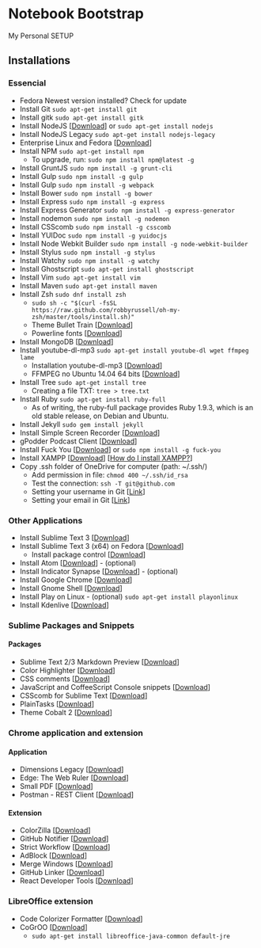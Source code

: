 # Notebook Bootstrap

My Personal SETUP

## Installations

### Essencial

* Fedora Newest version installed? Check for update
* Install Git `sudo apt-get install git`
* Install gitk `sudo apt-get install gitk`
* Install NodeJS [[Download](http://nodejs.org/download/)] or `sudo apt-get install nodejs`
* Install NodeJS Legacy `sudo apt-get install nodejs-legacy`
* Enterprise Linux and Fedora [[Download](https://nodejs.org/en/download/package-manager/#enterprise-linux-and-fedora)]
* Install NPM `sudo apt-get install npm`
  - To upgrade, run: `sudo npm install npm@latest -g`
* Install GruntJS `sudo npm install -g grunt-cli`
* Install Gulp `sudo npm install -g gulp`
* Install Gulp `sudo npm install -g webpack`
* Install Bower `sudo npm install -g bower`
* Install Express `sudo npm install -g express`
* Install Express Generator `sudo npm install -g express-generator`
* Install nodemon `sudo npm install -g nodemon`
* Install CSScomb `sudo npm install -g csscomb`
* Install YUIDoc `sudo npm install -g yuidocjs`
* Install Node Webkit Builder `sudo npm install -g node-webkit-builder`
* Install Stylus `sudo npm install -g stylus`
* Install Watchy `sudo npm install -g watchy`
* Install Ghostscript `sudo apt-get install ghostscript`
* Install Vim `sudo apt-get install vim`
* Install Maven `sudo apt-get install maven`
* Install Zsh `sudo dnf install zsh`
  - `sudo sh -c "$(curl -fsSL https://raw.github.com/robbyrussell/oh-my-zsh/master/tools/install.sh)"`
  - Theme Bullet Train [[Download](https://github.com/caiogondim/bullet-train-oh-my-zsh-theme)]
  - Powerline fonts [[Download](https://github.com/powerline/fonts)]
* Install MongoDB [[Download](https://gist.github.com/brenopolanski/861971f972b4c4f11443)]
* Install youtube-dl-mp3 `sudo apt-get install youtube-dl wget ffmpeg lame`
  - Installation youtube-dl-mp3 [[Download](https://github.com/jweslley/youtube-dl-mp3#installation)]
  - FFMPEG no Ubuntu 14.04 64 bits [[Download](https://gist.github.com/brenopolanski/5676b8d50c62b1630d38)] 
* Install Tree `sudo apt-get install tree`
  - Creating a file TXT: `tree > tree.txt`
* Install Ruby `sudo apt-get install ruby-full`
  - As of writing, the ruby-full package provides Ruby 1.9.3, which is an old stable release, on Debian and Ubuntu.
* Install Jekyll `sudo gem install jekyll`
* Install Simple Screen Recorder [[Download](http://www.webupd8.org/2013/06/simplescreenrecorder-powerful-screen.html)]
* gPodder Podcast Client [[Download](https://apps.ubuntu.com/cat/applications/precise/gpodder/)]
* Install Fuck You [[Download](https://github.com/robotlolita/fuck-you)] or `sudo npm install -g fuck-you`
* Install XAMPP [[Download](https://www.apachefriends.org/pt_br/download.html)] [[How do I install XAMPP?](https://www.apachefriends.org/faq_linux.html)]
* Copy .ssh folder of OneDrive for computer (path: ~/.ssh/)
  - Add permission in file: `chmod 400 ~/.ssh/id_rsa`
  - Test the connection: `ssh -T git@github.com`
  - Setting your username in Git [[Link](https://help.github.com/articles/setting-your-username-in-git/)]
  - Setting your email in Git [[Link](https://help.github.com/articles/setting-your-email-in-git/)]

### Other Applications

* Install Sublime Text 3 [[Download](http://www.sublimetext.com/3)]
* Install Sublime Text 3 (x64) on Fedora [[Download](http://www.simonewebdesign.it/install-sublime-text-3-on-fedora-20/)]
  - Install package control [[Download](https://sublime.wbond.net/installation#st3)]
* Install Atom [[Download](https://gist.github.com/brenopolanski/35b8223d5297e11e1afc)] - (optional)
* Install Indicator Synapse [[Download](https://gist.github.com/brenopolanski/cb56125da4fede7a8abf)] - (optional)
* Install Google Chrome [[Download](https://www.google.com.br/chrome/index.html?hl=pt-BR&brand=CHNG&utm_source=pt-BR-hpp&utm_medium=hpp&utm_campaign=pt-BR)]
* Install Gnome Shell [[Download](https://gist.github.com/brenopolanski/2b0596c05d9cf6efc37d)]
* Install Play on Linux - (optional) `sudo apt-get install playonlinux`
* Install Kdenlive [[Download](https://kdenlive.org/download-ubuntu)]

### Sublime Packages and Snippets

#### Packages

* Sublime Text 2/3 Markdown Preview [[Download](https://github.com/revolunet/sublimetext-markdown-preview)]
* Color Highlighter [[Download](https://github.com/Monnoroch/ColorHighlighter)]
* CSS comments [[Download](https://github.com/brenopolanski/css-comments-sublime-snippets)]
* JavaScript and CoffeeScript Console snippets [[Download](https://github.com/caiogondim/js-console-sublime-snippets)]
* CSScomb for Sublime Text [[Download](https://github.com/csscomb/sublime-csscomb)]
* PlainTasks [[Download](https://github.com/aziz/PlainTasks)]
* Theme Cobalt 2 [[Download](https://github.com/wesbos/cobalt2)]

### Chrome application and extension

#### Application

* Dimensions Legacy [[Download](https://chrome.google.com/webstore/detail/dimensions-legacy/hdmihohhdcbejdkidbfijmfehjbnmifk?utm_source=chrome-ntp-icon)]
* Edge: The Web Ruler [[Download](https://chrome.google.com/webstore/detail/edge-the-web-ruler/njlkegdphefeellhaongiopcfgcinikh?utm_source=chrome-ntp-icon)]
* Small PDF [[Download](https://chrome.google.com/webstore/detail/merge-pdf-smallpdfcom/nbhibnjbbdkflfklbdpgbifkhcielgcm?utm_source=chrome-ntp-icon)]
* Postman - REST Client [[Download](https://chrome.google.com/webstore/detail/postman-rest-client/fdmmgilgnpjigdojojpjoooidkmcomcm?utm_source=chrome-ntp-icon)]

#### Extension

* ColorZilla [[Download](https://chrome.google.com/webstore/detail/colorzilla/bhlhnicpbhignbdhedgjhgdocnmhomnp?utm_source=chrome-ntp-icon)]
* GitHub Notifier [[Download](https://chrome.google.com/webstore/detail/github-notifier/lmjdlojahmbbcodnpecnjnmlddbkjhnn?utm_source=chrome-ntp-icon)]
* Strict Workflow [[Download](https://chrome.google.com/webstore/detail/strict-workflow/cgmnfnmlficgeijcalkgnnkigkefkbhd?utm_source=chrome-ntp-icon)]
* AdBlock [[Download](https://chrome.google.com/webstore/detail/adblock/gighmmpiobklfepjocnamgkkbiglidom?utm_source=chrome-ntp-icon)]
* Merge Windows [[Download](https://chrome.google.com/webstore/detail/merge-windows/kbpinmnkhfkoidiinmapkhifnfoiklkb?utm_source=chrome-ntp-icon)]
* GitHub Linker [[Download](https://chrome.google.com/webstore/detail/github-linker/jlmafbaeoofdegohdhinkhilhclaklkp)]
* React Developer Tools [[Download](https://chrome.google.com/webstore/detail/react-developer-tools/fmkadmapgofadopljbjfkapdkoienihi)]

### LibreOffice extension
* Code Colorizer Formatter [[Download](http://extensions.libreoffice.org/extension-center/code-colorizer-formatter)]
* CoGrOO [[Download](http://cogroo.sourceforge.net/download/current.html)]
  - `sudo apt-get install libreoffice-java-common default-jre`
